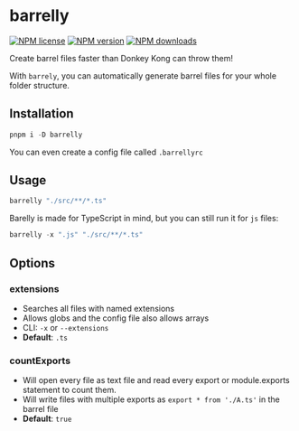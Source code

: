 # barrelly

[![NPM license](https://img.shields.io/npm/l/barrelly.svg)](https://www.npmjs.com/package/barrelly)
[![NPM version](https://img.shields.io/npm/v/barrelly.svg)](https://www.npmjs.com/package/barrelly)
[![NPM downloads](https://img.shields.io/npm/dm/barrelly.svg)](http://www.npmtrends.com/barrelly)

Create barrel files faster than Donkey Kong can throw them!

With `barrely`, you can automatically generate barrel files for your whole folder structure.

## Installation

```powershell
pnpm i -D barrelly
```

You can even create a config file called `.barrellyrc`

## Usage

```powershell
barrelly "./src/**/*.ts"
```

Barelly is made for TypeScript in mind, but you can still run it for `js` files:

```powershell
barrelly -x ".js" "./src/**/*.ts"
```

## Options

### extensions

- Searches all files with named extensions
- Allows globs and the config file also allows arrays
- CLI: `-x` or `--extensions`
- **Default**: `.ts`

### countExports

- Will open every file as text file and read every export or module.exports statement to count them.
- Will write files with multiple exports as `export * from './A.ts'` in the barrel file
- **Default**: `true`
